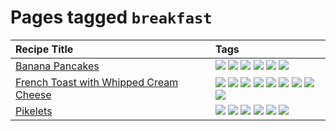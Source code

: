 # Pages tagged `breakfast`

|Recipe Title|Tags
|:---|:---|
|[Banana Pancakes](../recipes/bananapancakes.md)|[![](https://img.shields.io/badge/tag-breakfast-94b8ca)](../tags/breakfast.md) [![](https://img.shields.io/badge/tag-fast-e7673c)](../tags/fast.md) [![](https://img.shields.io/badge/tag-fried-d5a11)](../tags/fried.md) [![](https://img.shields.io/badge/tag-simple-fecb83)](../tags/simple.md) [![](https://img.shields.io/badge/tag-stovetop-32613c)](../tags/stovetop.md) [![](https://img.shields.io/badge/tag-vegetarian-5d33f3)](../tags/vegetarian.md)|
|[French Toast with Whipped Cream Cheese](../recipes/frenchtoastwhippedcreamcheese.md)|[![](https://img.shields.io/badge/tag-amazing-062ab)](../tags/amazing.md) [![](https://img.shields.io/badge/tag-breakfast-94b8ca)](../tags/breakfast.md) [![](https://img.shields.io/badge/tag-dairy-1754e4)](../tags/dairy.md) [![](https://img.shields.io/badge/tag-dessert-6d71)](../tags/dessert.md) [![](https://img.shields.io/badge/tag-fried-d5a11)](../tags/fried.md) [![](https://img.shields.io/badge/tag-large_quantity-9acea8)](../tags/large_quantity.md) [![](https://img.shields.io/badge/tag-messy-32f6f2)](../tags/messy.md) [![](https://img.shields.io/badge/tag-mine-ab4f55)](../tags/mine.md) [![](https://img.shields.io/badge/tag-vegetarian-5d33f3)](../tags/vegetarian.md)|
|[Pikelets](../recipes/pikelets.md)|[![](https://img.shields.io/badge/tag-breakfast-94b8ca)](../tags/breakfast.md) [![](https://img.shields.io/badge/tag-dairy-1754e4)](../tags/dairy.md) [![](https://img.shields.io/badge/tag-dessert-6d71)](../tags/dessert.md) [![](https://img.shields.io/badge/tag-family-427cd)](../tags/family.md) [![](https://img.shields.io/badge/tag-fried-d5a11)](../tags/fried.md) [![](https://img.shields.io/badge/tag-vegetarian-5d33f3)](../tags/vegetarian.md)|